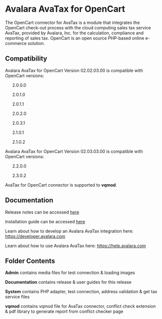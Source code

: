 # Avalara AvaTax for OpenCart
The OpenCart connector for AvaTax is a module that integrates the OpenCart check-out process with the cloud computing sales tax service AvaTax, provided by Avalara, Inc. for the calculation, compliance and reporting of sales tax. OpenCart is an open source PHP-based online e-commerce solution.
<h2>Compatibility</h2>
Avalara AvaTax for OpenCart Version 02.02.03.00 is compatible with OpenCart versions:
<p><ul>2.0.0.0</ul>
<ul>2.0.1.0</ul>
<ul>2.0.1.1</ul>
<ul>2.0.2.0</ul>
<ul>2.0.3.1</ul>
<ul>2.1.0.1</ul>
<ul>2.1.0.2</ul></p>
Avalara AvaTax for OpenCart Version 02.03.03.00 is compatible with OpenCart versions:
<p><ul>2.2.0.0</ul>
<ul>2.3.0.2</ul></p>

AvaTax for OpenCart connector is supported to <b>vqmod</b>.

<h2>Documentation</h2>
<p>Release notes can be accessed <a href="http://help.avalara.com/?cid=Intg-OC-RG-1" target="_blank">here</a>
  
Installation guide can be accessed <a href="http://help.avalara.com/?cid=Intg-15" target="_blank">here</a>
  
Learn about how to develop an Avalara AvaTax integration here: https://developer.avalara.com

Learn about how to use Avalara AvaTax here: https://help.avalara.com
</p>
<h2>Folder Contents</h2>

<b>Admin</b> contains media files for test connection & loading images

<b>Documentation</b> contains release & user guides for this release

<b>System</b> contains PHP adapter, test connection, address validation & get tax service files

<b>vqmod</b> contains vqmod file for AvaTax connector, conflict check extension & pdf library to generate report from conflict checker page
